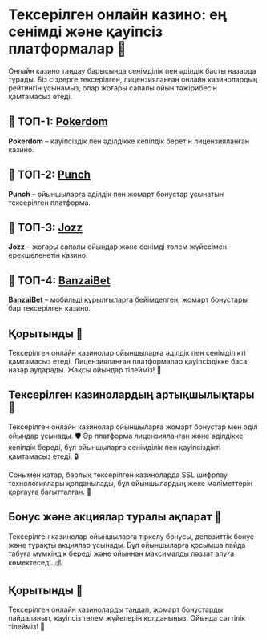 # Тексерілген онлайн казино: ең сенімді және қауіпсіз платформалар 🎰

Онлайн казино таңдау барысында сенімділік пен әділдік басты назарда тұрады. Біз сіздерге тексерілген, лицензияланған онлайн казинолардың рейтингін ұсынамыз, олар жоғары сапалы ойын тәжірибесін қамтамасыз етеді.

## 🥇 ТОП-1: [Pokerdom](https://brandplay.link/4k77v2yx)

**Pokerdom** – қауіпсіздік пен әділдікке кепілдік беретін лицензияланған казино.

## 🥈 ТОП-2: [Punch](https://betpunch1.com/d638d6d39)

**Punch** – ойыншыларға әділдік пен жомарт бонустар ұсынатын тексерілген платформа.

## 🥉 ТОП-3: [Jozz](https://tk435zi5i9.com/alt/jozz/registration?e8250665e216213938eeaefaf3e61c0a)

**Jozz** – жоғары сапалы ойындар және сенімді төлем жүйесімен ерекшеленетін казино.

## 🏅 ТОП-4: [BanzaiBet](https://bnzstr009.com/e9rVJ)

**BanzaiBet** – мобильді құрылғыларға бейімделген, жомарт бонустары бар тексерілген казино.

## Қорытынды 🌟

Тексерілген онлайн казинолар ойыншыларға әділдік пен сенімділікті қамтамасыз етеді. Лицензияланған платформалар қауіпсіздікке баса назар аударады. Жақсы ойындар тілейміз! 🎉

## Тексерілген казинолардың артықшылықтары 🌟

Тексерілген онлайн казинолар ойыншыларға жомарт бонустар мен әділ ойындар ұсынады. 🛡️ Әр платформа лицензияланған және әділдікке кепілдік береді, бұл ойыншыларға сенімділік пен қауіпсіздікті қамтамасыз етеді. 🔒

Сонымен қатар, барлық тексерілген казиноларда SSL шифрлау технологиялары қолданылады, бұл ойыншылардың жеке мәліметтерін қорғауға бағытталған. 🔐

## Бонус және акциялар туралы ақпарат 🎁

Тексерілген казинолар ойыншыларға тіркелу бонусы, депозиттік бонус және тұрақты акциялар ұсынады. Бұл ойыншыларға қосымша пайда табуға мүмкіндік береді және ойыннан максималды ләззат алуға көмектеседі. 💰

## Қорытынды 🌟

Тексерілген онлайн казиноларды таңдап, жомарт бонустарды пайдаланып, қауіпсіз төлем жүйелерін қолданыңыз. Ойында сәттілік тілейміз! 🎉
